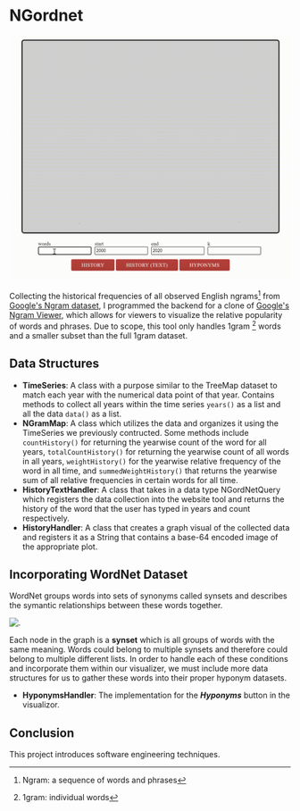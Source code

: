 # NGordnet


  
![](https://github.com/angela-rodriguezz/NGordnet/blob/main/hyponyms%20gif.gif)


Collecting the historical frequencies of all observed English ngrams[^1] from [Google's Ngram dataset](http://storage.googleapis.com/books/ngrams/books/datasetsv3.html), I programmed the backend for a clone of [Google's Ngram Viewer](https://books.google.com/ngrams/graph?content=global+warming%2Cto+the+moon&year_start=1800&year_end=2019&corpus=en-2019&smoothing=0), which allows for viewers to visualize the relative popularity of words and phrases. Due to scope, this tool only handles 1gram [^2] words and a smaller subset than the full 1gram dataset.

## Data Structures

- **TimeSeries**: A class with a purpose similar to the TreeMap dataset to match each year with the numerical data point of that year. Contains methods to collect all years within the time series `years()` as a list and all the data `data()` as a list.
- **NGramMap**: A class which utilizes the data and organizes it using the TimeSeries we previously contructed. Some methods include `countHistory()` for returning the yearwise count of the word for all years, `totalCountHistory()` for returning the yearwise count of all words in all years, `weightHistory()` for the yearwise relative frequency of the word in all time, and `summedWeightHistory()` that returns the yearwise sum of all relative frequencies in certain words for all time.
- **HistoryTextHandler**: A class that takes in a data type NGordNetQuery which registers the data collection into the website tool and returns the history of the word that the user has typed in years and count respectively.
-  **HistoryHandler**: A class that creates a graph visual of the collected data and registers it as a String that contains a base-64 encoded image of the appropriate plot.

## Incorporating WordNet Dataset

WordNet groups words into sets of synonyms called synsets and describes the symantic relationships between these words together.

![.](https://sp23.datastructur.es/materials/proj/proj2b/wordnet-fig1.png)

Each node in the graph is a **synset** which is all groups of words with the same meaning. Words could belong to multiple synsets and therefore could belong to multiple different lists. In order to handle each of these conditions and incorporate them within our visualizer, we must include more data structures for us to gather these words into their proper hyponym datasets.

- **HyponymsHandler**: The implementation for the ___Hyponyms___ button in the visualizor.

## Conclusion
This project introduces software engineering techniques.



[^1]: Ngram: a sequence of words and phrases
[^2]: 1gram: individual words

